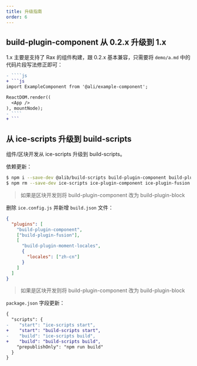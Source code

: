 ```yaml
---
title: 升级指南
order: 6
---
```


## build-plugin-component 从 0.2.x 升级到 1.x

1.x 主要是支持了 Rax 的组件构建，跟 0.2.x 基本兼容，只需要将 `demo/a.md` 中的代码片段写法修正即可：

`````diff
- ````js
+ ```js
import ExampleComponent from '@ali/example-component';

ReactDOM.render((
  <App />
), mountNode);
- ````
+ ```
`````

## 从 ice-scripts 升级到 build-scripts

组件/区块开发从 ice-scripts 升级到 build-scripts。

依赖更新：

```bash
$ npm i --save-dev @alib/build-scripts build-plugin-component build-plugin-fusion build-plugin-moment-locales
$ npm rm --save-dev ice-scripts ice-plugin-component ice-plugin-fusion ice-plugin-moment-locales
```

> 如果是区块开发则将 build-plugin-component 改为 build-plugin-block

删除 `ice.config.js` 并新增 `build.json` 文件：

```json
{
  "plugins": [
    "build-plugin-component",
    ["build-plugin-fusion"],
    [
      "build-plugin-moment-locales",
      {
        "locales": ["zh-cn"]
      }
    ]
  ]
}
```

> 如果是区块开发则将 build-plugin-component 改为 build-plugin-block

`package.json` 字段更新：

```diff
{
  "scripts": {
-    "start": "ice-scripts start",
+    "start": "build-scripts start",
-    "build": "ice-scripts build",
+    "build": "build-scripts build",
    "prepublishOnly": "npm run build"
  }
}
```
